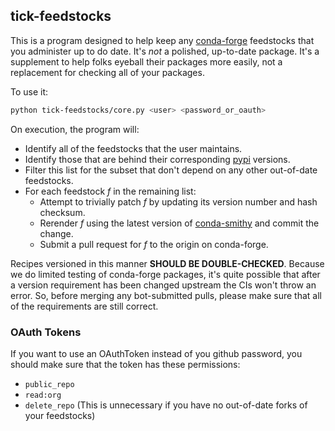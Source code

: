 ## tick-feedstocks

This is a program designed to help keep any [conda-forge](https://conda-forge.github.io/) feedstocks that you administer up to do date. It's *not* a polished, up-to-date package. It's a supplement to help folks eyeball their packages more easily, not a replacement for checking all of your packages.

To use it:

```bash
python tick-feedstocks/core.py <user> <password_or_oauth>
```

On execution, the program will:
* Identify all of the feedstocks that the user maintains.
* Identify those that are behind their corresponding [pypi](https://pypi.python.org/pypi) versions.
* Filter this list for the subset that don't depend on any other out-of-date feedstocks.
* For each feedstock *f* in the remaining list:
    * Attempt to trivially patch *f* by updating its version number and hash checksum.
    * Rerender *f* using the latest version of [conda-smithy](https://github.com/conda-forge/conda-smithy) and commit the change.
    * Submit a pull request for *f* to the origin on conda-forge.


Recipes versioned in this manner **SHOULD BE DOUBLE-CHECKED**. Because we do limited testing of conda-forge packages, it's quite possible that after a version requirement has been changed upstream the CIs won't throw an error. So, before merging any bot-submitted pulls, please make sure that all of the requirements are still correct.


### OAuth Tokens

If you want to use an OAuthToken instead of you github password, you should make sure that the token has these permissions:
* `public_repo`
* `read:org`
* `delete_repo` (This is unnecessary if you have no out-of-date forks of your feedstocks)
